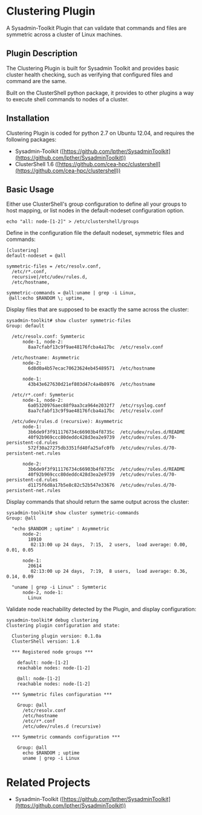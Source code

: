 # Clustering Plugin #

A Sysadmin-Toolkit Plugin that can validate that commands and files are symmetric across a cluster of Linux machines.

## Plugin Description ##

The Clustering Plugin is built for Sysadmin Toolkit and provides basic cluster health checking, such as verifying that configured files and command are the same.

Built on the ClusterShell python package, it provides to other plugins a way to execute shell commands to nodes of a cluster.

## Installation ##

Clustering Plugin is coded for python 2.7 on Ubuntu 12.04, and requires the following packages:

- Sysadmin-Toolkit ([https://github.com/lpther/SysadminToolkit](https://github.com/lpther/SysadminToolkit))
- ClusterShell 1.6 ([https://github.com/cea-hpc/clustershell](https://github.com/cea-hpc/clustershell))

## Basic Usage ##

Either use ClusterShell's group configuration to define all your groups to host mapping, or list nodes in the default-nodeset configuration option.

    echo "all: node-[1-2]" > /etc/clustershell/groups

Define in the configuration file the default nodeset, symmetric files and commands:

    [clustering]
    default-nodeset = @all
    
    symmetric-files = /etc/resolv.conf,
      /etc/r*.conf,
      recursive|/etc/udev/rules.d,
      /etc/hostname,
    
    symmetric-commands = @all:uname | grep -i Linux,
     @all:echo $RANDOM \; uptime,

Display files that are supposed to be exactly the same across the cluster:

	sysadmin-toolkit# show cluster symmetric-files
	Group: default

	  /etc/resolv.conf: Symmteric
	      node-1, node-2:
	        8aa7cfabf13c9f9ae48176fcba4a17bc  /etc/resolv.conf
	
	  /etc/hostname: Asymmetric
	      node-2:
	        6d8d0a4b57ecac70623624eb45489571  /etc/hostname
	
	      node-1:
	        43b43e627630d21ef803d47c4a4b8976  /etc/hostname
	
	  /etc/r*.conf: Symmteric
	      node-1, node-2:
	        6a05320976aec88f9aa3ca964e2032f7  /etc/rsyslog.conf
	        8aa7cfabf13c9f9ae48176fcba4a17bc  /etc/resolv.conf
	
	  /etc/udev/rules.d (recursive): Asymmetric
	      node-1:
	        3b6de9f3f911176734c66903b4f8735c  /etc/udev/rules.d/README
	        40f92b969ccc80deddc428d3ea2e9739  /etc/udev/rules.d/70-persistent-cd.rules
	        572f30a27275db3351fd40fa25afc0fb  /etc/udev/rules.d/70-persistent-net.rules
	
	      node-2:
	        3b6de9f3f911176734c66903b4f8735c  /etc/udev/rules.d/README
	        40f92b969ccc80deddc428d3ea2e9739  /etc/udev/rules.d/70-persistent-cd.rules
	        d1175f6d8a17b5e8c82c52b547e33676  /etc/udev/rules.d/70-persistent-net.rules

Display commands that should return the same output across the cluster:

    sysadmin-toolkit# show cluster symmetric-commands
    Group: @all
    
      "echo $RANDOM ; uptime" : Asymmetric
          node-2:
            18910
             02:13:00 up 24 days,  7:15,  2 users,  load average: 0.00, 0.01, 0.05
    
          node-1:
            20614
             02:13:00 up 24 days,  7:19,  8 users,  load average: 0.36, 0.14, 0.09
    
      "uname | grep -i Linux" : Symmteric
          node-2, node-1:
            Linux

Validate node reachability detected by the Plugin, and display configuration:

    sysadmin-toolkit# debug clustering
    Clustering plugin configuration and state:
    
      Clustering plugin version: 0.1.0a
      ClusterShell version: 1.6
    
      *** Registered node groups ***
    
        default: node-[1-2]
        reachable nodes: node-[1-2]
    
        @all: node-[1-2]
        reachable nodes: node-[1-2]
    
      *** Symmetric files configuration ***
    
        Group: @all
          /etc/resolv.conf
          /etc/hostname
          /etc/r*.conf
          /etc/udev/rules.d (recursive)
    
      *** Symmetric commands configuration ***
    
        Group: @all
          echo $RANDOM ; uptime
          uname | grep -i Linux

# Related Projects #

- Sysadmin-Toolkit ([https://github.com/lpther/SysadminToolkit](https://github.com/lpther/SysadminToolkit))